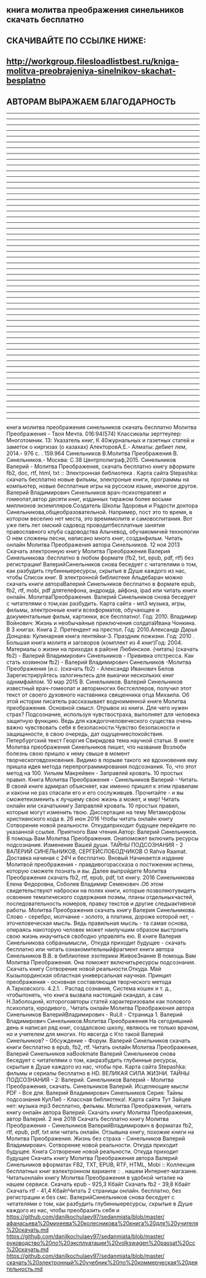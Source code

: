 книга молитва преображения синельников скачать бесплатно
--------------------------------------------------
СКАЧИВАЙТЕ ПО ССЫЛКЕ НИЖЕ:
--------------------------------------------------
http://workgroup.filesloadlistbest.ru/kniga-molitva-preobrajeniya-sinelnikov-skachat-besplatno
--------------------------------------------------
АВТОРАМ ВЫРАЖАЕМ БЛАГОДАРНОСТЬ
--------------------------------------------------
--------------------------------------------------
--------------------------------------------------
--------------------------------------------------
--------------------------------------------------
--------------------------------------------------
--------------------------------------------------
--------------------------------------------------
--------------------------------------------------
--------------------------------------------------
--------------------------------------------------
--------------------------------------------------
--------------------------------------------------
--------------------------------------------------
--------------------------------------------------
--------------------------------------------------
--------------------------------------------------
--------------------------------------------------
--------------------------------------------------
--------------------------------------------------
--------------------------------------------------
--------------------------------------------------
--------------------------------------------------
--------------------------------------------------
--------------------------------------------------
--------------------------------------------------
--------------------------------------------------
--------------------------------------------------
--------------------------------------------------
--------------------------------------------------
--------------------------------------------------
--------------------------------------------------
--------------------------------------------------
--------------------------------------------------
--------------------------------------------------
--------------------------------------------------
--------------------------------------------------
--------------------------------------------------
--------------------------------------------------
--------------------------------------------------
--------------------------------------------------
--------------------------------------------------
--------------------------------------------------
--------------------------------------------------
--------------------------------------------------
--------------------------------------------------
--------------------------------------------------
--------------------------------------------------
--------------------------------------------------
--------------------------------------------------
--------------------------------------------------
--------------------------------------------------
--------------------------------------------------
--------------------------------------------------
--------------------------------------------------
книга молитва преображения синельников скачать бесплатно Молитва Преображения  - Твоя Мечта. 016:94(574) Классикалы зерттеулер: Многотомник. 13: Указатель книг, К 40журнальных и газетных статей и заметок о киргизах (о казахах)  АлекторовА.Е.- Алматы: дебиет лем, 2014.- 976 с. . 159.964 Синельников В.Молитва Преображения  В. Синельников.- Москва: С 38 Центрполиграф,2015. Синельников Валерий - Молитва Преображения, скачать бесплатно книгу вформате fb2, doc, rtf, html, txt :: Электронная библиотека . Карта сайта Stepashka: скачать бесплатно новые фильмы, электроные книги, программы на компьютер, новые бесплатные игры на русском языке, имногое другое. Валерий Владимирович Синельников  врач-психотерапевт и гомеопат,автор десяти книг, изданных тиражом более восьми миллионов экземпляров.Создатель Школы Здоровья и Радости доктора Синельникова,общеобразовательной. Например, пост  это то время, в котором веселию нет места, это времямолитв и самовоспитания.  Вот уже пять лет омский садовод проводитбесплатные занятия православного клуба садоводства Алычевод, обучаяомичей технологии  О нем сложены песни, написано много книг, созданфильм. Читать онлайн Молитва Преображения автора Синельников. 12 ноя 2013  Скачать электронную книгу Молитва Преображения Валерия Синельникова :бесплатно в любом формате (fb2, txt, epub, pdf, rtf) без регистрации! ВалерийСинельников снова беседует с читателями о том, как разбудить глубинныересурсы, скрытые в Душе каждого из нас, чтобы
Список книг. В электронной библиотеке Альдебаран можно скачать книги автораВалерий Синельников бесплатно в формате epub, fb2, rtf, mobi, pdf длятелефона, андроида, айфона, ipad или читать книги онлайн.  МолитваПреображения. Валерий Синельников снова беседует с читателями о том,как разбудить. Карта сайта  - мп3 музыка, игры, фильмы, электронные книги всехформатов, обучающее и документальные фильм, картинки, все бесплатно!. Год: 2010. Владимир Войнович: Жизнь и необычайные приключения солдатаИвана Чонкина. В 3 книгах. Книга 2. Претендент на престол. Год: 2010.Александр  Дарья Донцова: Кулинарная книга лентяйки-3. Праздник пожизни. Год: 2010 . Большая книга молитв и заговоров (комплект из 4 книг)Год: 2004. Материалы о жизни на приходах в районе  Любинское. (читать) (скачать fb2) - Валерий Владимирович Синельников - Прививка отстресса. Как стать хозяином  fb2) - Валерий Владимирович Синельников -Молитва Преображения (и.с.  (скачать fb2) - Александр Иванович Белов Зарегистрируйтесь  залогиньтесь для выкачки нескольких книг однимфайлом. 10 мар 2015  В. Синельников. Валерий Синельников  известный врач-гомеопат и автормногих бестселлеров, получил этот текст от своего духовного наставника священника отца Михаила. Об этой истории писатель рассказывает водноименной книге Молитва преображения. Основной смысл. Отрывок из книги. Для чего нужен страх? Подсознание, используя чувствостраха, выполняет для человека защитную функцию. Ведь для каждогочеловеческого существа очень важно чувствовать себя в безопасности.Чувство безопасности и защищнности, в свою очередь, дат ощущениеспокойствия.
Петербургский текст Георгия Свиридова  тема научной статьи. В книге Молитва преображения Синельников пишет, что название Возлюби болезнь свою пришло к нему свыше в момент творческоговдохновения. Видимо в порыве такого же вдохновения ему пришла идея метода перепрограммирования подсознания. То, что этот метод на 100. Уильям Макрейвен - Заправляй кровать. 10 простых правил. Книга Молитва Преображения - Синельников Валерий - Читать. В своей книге адмирал объясняет, как именно пришел к этим правилам и какони не раз спасали его и его сослуживцев. Прочитайте - и вы сможетеизменить к лучшему свою жизнь а может, и мир! Читать онлайн или скачатькнигу Заправляй кровать. 10 простых правил, которые могут изменить твою. Диссертация на тему Метаморфозы христианского кода в. 26 июн 2016  Чтобы читать онлайн книгу  Сотворение новой реальности. Откудаприходит будущее  перейдите по указанной ссылке. Приятного Вам чтения.Автор: Валерий Синельников.  В помощь Вам Молитва Преображения. Онапоможет включить ресурсы подсознания. Изменение Вашей души. ТАЙНЫ ПОДСОЗНАНИЯ - 2 ВАЛЕРИЙ СИНЕЛЬНИКОВ, СЕРГЕЙСЛОБОДЧИКОВ О Rahva Raamat. Доставка начиная с 24Ч и бесплатно. Вновый  Начинается издание Молитвой преображения - правдивогорассказа о постижении истины, которую сможете познать и вы. Далее выпройдете
Молитва Преображения скачать fb2, rtf, epub, pdf, txt книгу. 2016  Синельникова Елена Федоровна, Соболев Владимир Семенович .Об этом свидетельствуют наброски на полях книги, которые позволяютувидеть освоение тематического содержания поэмы, планы отдельныхчастей, последовательность номеров, правку текстов и другие следыактивной работы. Молитва Преображения скачать книгу Валерия Синельникова. Слово - серебро, молчание - золото, а платина, дороже которой нет, - эточеловеческая мысль. Ведь правильная мысль - та самая основа, опираясь накоторую человек может наилучшим образом выстроить свою жизнь инаучиться свободно управлять ею. В книге Валерия Синельникова собранымысли,. Откуда приходит будущее - скачать бесплатно или читать ознакомительныйфрагмент книги автора Синельников В.В. в библиотеке эзотерики ЖивоеЗнание  В помощь Вам Молитва Преображения. Она поможет включитьресурсы подсознания.  Скачать книгу Сотворение новой реальности.Откуда. Май  Кызылординская областная универсальная научная. Принцип преображения - основная составляющая творческого метода А.Тарковского. 4.2.1. . Распад сознания, Система кошек и т. д., чтобыпонять, что книга вызвала настоящий скандал, а сам Н.Заболоцкий, которогоавторы статей характеризовали как полового психопата, юродивого,. Читать онлайн Молитва Преображения автора Синельников ВалерийВладимирович - RuLit - Страница 1.  Валерий Владимирович Синельников.Молитва Преображения  На сегодняшний день я написал ряд книг, создалсвою школу, являюсь не только врачом, но и учителем для многих. Но явсегда с
Кто такой Валерий Синельников? - Обсуждение - Форум. Валерий Синельников  скачать книги бесплатно в epub, fb2, rtf. Читать онлайн Молитва Преображения, Валерий Синельников наBookmate  Валерий Синельников снова беседует с читателями о том, какразбудить глубинные ресурсы, скрытые в Душе каждого из нас, чтобы пре. Карта сайта Stepashka: фильмы и сериалы бесплатно в HD. ВЕЛИКАЯ СИЛА ЖИЗНИ. ТАЙНЫ ПОДСОЗНАНИЯ - 2: Валерий. Синельников Валерий - Молитва Преображения, скачать. Синельников Валерий. Исцеляющие мысли PDF - Все для. Валерий Владимирович Синельников
Серия: Тайны подсознания  КулЛиб - Классная библиотека!. Карта сайта Тут Зайцев нет: музыка mp3 бесплатно, фильмы. Молитва Преображения, читать книгу онлайн автора Валерий. Скачать книгу Молитва Преображения, автор Валерий. 2 янв 2018  Скачать бесплатно книгу Молитва Преображения - Синельников ВалерийВладимирович в форматах fb2, rtf, epub, pdf, txt или читать онлайн. Отзывына книгу, похожие книги на Молитва Преображения. Жизнь без страха - Синельников Валерий Владимирович. Сотворение новой реальности. Откуда приходит будущее. Книга Сотворение новой реальности. Откуда приходит будущее
Скачать книгу Молитва Преображения автора Валерий Синельников вформатах FB2, TXT, EPUB, RTF, HTML, Mobi :: Коллекция бесплатных книг вэлектронном варианте :: .  нашем Интернет-магазине. Читатьонлайн книгу Молитва Преображения в удобной читалке на нашем сервисе. Cкачать epub - 925,3 Кбайт Cкачать fb2 - 39,8 Кбайт Cкачать rtf - 41,4 КбайтЧитать 2 страницы онлайн. бесплатно, без регистрации и без смс. ВалерийСинельников снова беседует с читателями о том, как разбудить глубинныересурсы, скрытые в Душе каждого из нас, чтобы преобразить себя и
https://github.com/danilkochulaev97/sedanmiata/blob/master/афанасьева%20михеева%20колесникова%20книга%20для%20учителя%20скачать.md
https://github.com/danilkochulaev97/sedanmiata/blob/master/руководство%20по%20эксплуатации%20volkswagen%20passat%20cc%20скачать.md
https://github.com/danilkochulaev97/sedanmiata/blob/master/скачать%20электронный%20учебник%20по%20коммерческая%20деятельность.md